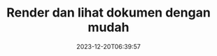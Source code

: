 ---
############################# Static ##########################
layout: "family"
date: 2023-12-20T06:39:57
draft: false

product: "Viewer"
product_tag: "viewer"

############################# Head ############################
head_title: "API Render dan Lihat Dokumen | SDK Penampil Dokumen On Premise dan layanan online"
head_description: "Render & lihat file Word, PDF, Excel, Powerpoint atau Gambar dengan mudah dan gratis"

############################# Header ##########################
title: "Render dan lihat dokumen dengan mudah"
description: |
  SDK Penampil Dokumen yang kuat untuk merender berbagai file menjadi PDF, HTML, dan gambar.

  Memuat dokumen dari berbagai sumber, termasuk file, aliran, URL, server FTP, Amazon S3, Azure Blob Storage, dan banyak lagi.

  Hasilkan halaman HTML responsif, lindungi file PDF keluaran dan susun ulang halamannya, putar halaman, render catatan dan komentar jika diperlukan.

############################# Platforms ############################
supported_platforms:
  enable: true  
  head_title: "Pilih platform Anda"
  title: "Platform yang didukung"
  description: "Pustaka GroupDocs.Viewer mendukung sistem operasi dan kerangka kerja berikut"
  details_link_title: "Belajarlah lagi"
  items:
    # supported_platforms loop
    - title: ".NET"
      description: "GroupDocs.Viewer for .NET"
      color: "blue"
      tag: "net"
      link: "/viewer/net/"
      features_link: "https://docs.groupdocs.com/viewer/net/system-requirements/"
      features:
        # features loop
        - content: ".NET Framework 4.6.2+  <br>  .NET Core 3.1  <br>  .NET 6+"
          rows: "3"
        # features loop
        - content: "Windows, Linux"
          rows: "1"
        # features loop
        - content: "180+ format file"
          rows: "1"
        # features loop
        - content: "Paket UI untuk ASP.NET Core"
          rows: "1"
        # features loop
        - content: "ASP.NET WebForms Demo  <br>  ASP.NET MVC Demo  <br>  ASP.NET Core Demo"
          rows: "3"
    
    # supported_platforms loop
    - title: "Java"
      description: "GroupDocs.Viewer for Java"
      color: "red"
      tag: "java"
      link: "/viewer/java/"
      features_link: "https://docs.groupdocs.com/viewer/java/system-requirements/"
      features:
        # features loop
        - content: "J2SE 8.0 (1.8)+"
          rows: "3"
        # features loop
        - content:  "Windows, Linux, macOS"
          rows: "1"       
        # features loop
        - content: "180+ format file"
          rows: "1"
        # features loop
        - content:  "Paket UI untuk Spring dan Dropwizard"
          rows: "1"
        # features loop
        - content:  "Spring Demo  <br>  Dropwizard demo"
          rows: "3"

    # supported_platforms loop
    - title: "Node.js"
      description: "GroupDocs.Viewer for Node.js"
      color: "green"
      tag: "nodejs-java"
      link: "/viewer/nodejs-java/"
      features_link: "https://docs.groupdocs.com/viewer/nodejs-java/system-requirements/"
      features:
        # features loop
        - content: "Node.js 16+  <br>  and J2SE 8.0 (1.8)+"
          rows: "3"
        # features loop
        - content:  "Windows, Linux, macOS"
          rows: "1"
        # features loop
        - content:  "180+ format file"
          rows: "1"
        # features loop
        - content:  "Paket UI - segera hadir"
          rows: "1" 
        # features loop
        - content:  "Demo - segera hadir"
          rows: "3" 

    # supported_platforms loop
    - title: "Python"
      description: "GroupDocs.Viewer for Python"
      color: "yellow"
      tag: "python-net"
      link: "/viewer/python-net/"
      features_link: "https://docs.groupdocs.com/viewer/python-net/system-requirements/"
      features:
        # features loop
        - content: "Python 3.9+  <br>  and .Net 6+"
          rows: "3"
        # features loop
        - content:  "Windows, Linux, macOS"
          rows: "1"
        # features loop
        - content:  "180+ format file"
          rows: "1"
        # features loop
        - content:  "Paket UI - segera hadir"
          rows: "1" 
        # features loop
        - content:  "Demo - segera hadir"
          rows: "3" 

############################# Features ############################

features:
  enable: true
  title: "Kumpulan fitur GroupDocs.Viewer"
  description: "API untuk merender file dari berbagai jenis seperti HTML, PDF, PNG, dan JPEG dalam aplikasi untuk melihatnya tanpa perangkat lunak pihak ketiga."

  items:
    # feature loop
    - icon: "view"
      title: "Lihat dokumen dan gambar"
      content: "Lihat dokumen dengan merendernya sebagai file HTML, PDF, PNG, dan JPEG."

    # feature loop
    - icon: "password"
      title: "Buka dokumen aman"
      content: "Tentukan kata sandi untuk membuka dokumen terenkripsi."

    # feature loop
    - icon: "load"
      title: "Muat file dari mana saja"
      content: "Muat dokumen dari berbagai file, URL, server FTP, Amazon S3, dan lainnya."
    
    # feature loop
    - icon: "pages"
      title: "Render semua atau halaman tertentu"
      content: "Tentukan rentang nomor halaman yang akan dirender."


############################# Code samples ############################
code_samples:
  enable: true
  title: "Contoh kode GroupDocs.Viewer"
  description: "Beberapa kasus penggunaan operasi GroupDocs.Viewer yang umum di C#, Java, TypeScript"
  items:
    # code sample loop
    - title: "Cara merender file DOCX ke PDF"
      content: |
       Render dokumen DOCX ke PDF tanpa menginstal Microsoft Word atau perangkat lunak lain. Memuat dan melihat file DOCX dengan mudah dalam aplikasi .NET Anda, baik itu aplikasi web atau desktop. Berikut adalah contoh cara merender file DOCX ke PDF:
      samples:
        - language: "C#"
          color: "blue"
          content: |
            ```csharp {style=abap}   
            // Muat file DOCX untuk dirender
            using (Viewer viewer = new Viewer("sample.docx"))
            {
              // Render DOCX ke file PDF
              PdfViewOptions viewOptions = new PdfViewOptions();
              viewer.View(viewOptions);
            }
            ```
        - language: "Java"
          color: "red"
          content: |
            ```java {style=abap}   
            import com.groupdocs.viewer.Viewer;
            import com.groupdocs.viewer.options.PdfViewOptions;
            // ...
            // Muat file DOCX untuk dirender
            try (Viewer viewer = new Viewer("sample.docx")) {
                // Render DOCX ke file PDF
                PdfViewOptions viewOptions = new PdfViewOptions();
                viewer.view(viewOptions);
            }
            ```
        - language: "TypeScript"
          color: "green"
          content: |
            ```javascript {style=abap}  
            // Muat file DOCX untuk dirender
            const viewer = new groupdocs.viewer.Viewer("sample.docx")
            
            // Render DOCX ke file PDF
            const viewOptions = groupdocs.viewer.PdfViewOptions(output.pdf)
            viewer.view(viewOptions)
            ```

        - language: "Python"
          color: "yellow"
          content: |
            ```python {style=abap} 
            import groupdocs.viewer as gv
            import groupdocs.viewer.options as gvo   
            // Muat file DOCX untuk dirender
            with gv.Viewer("sample.docx") as viewer:
            
                // Render DOCX ke file PDF
                viewOptions = gvo.PdfViewOptions("output.pdf")
                viewer.view(viewOptions)
            ```

############################# Formats ############################
formats:
  enable: true
  title:  "180+ format file didukung"
  description: "GroupDocs.Viewer mendukung operasi dengan paling popule [format file](https://docs.groupdocs.com/viewer/net/supported-document-formats/)"


############################# Metrics ############################

metrics:
  enable: true
  title: "Metrik mendalam dan wawasan statistik"
  description: "Pelajari rincian angka-angka penting kami, yang memberikan metrik komprehensif dan wawasan statistik mengenai pencapaian, dampak, dan pertumbuhan kami."

  items:
    # metrics loop
    - number: "180+"
      title: "Format yang didukung"
      content: "Lihat lebih dari 180 format file termasuk dokumen, gambar, dan gambar CAD dengan mudah tanpa repot. Hancurkan hambatan kompatibilitas dan akses beragam file dengan mudah menggunakan solusi tampilan komprehensif kami."
    # metrics loop
    - number: "1.0M"
      title: "Unduhan NuGet"
      content: "Solusi paket NuGet kami telah menjadi sumber daya tepercaya dan diadopsi secara luas di komunitas pengembang, menyediakan integrasi tanpa batas dan fungsionalitas berharga untuk banyak proyek."

    # metrics loop
    - number: "10+"
      title: "Perpustakaan"
      content: "Produk kami mencakup 10+ perpustakaan, menawarkan fitur-fitur canggih untuk mengoptimalkan kinerja. Perpustakaan ini dirancang untuk memenuhi kebutuhan pengembangan yang berbeda dengan kemampuan yang tak tertandingi."
    
    # metrics loop
    - number: "100+"
      title: "Pelanggan yang senang"
      content: "Melayani merek paling ikonik di seluruh dunia. Temukan mengapa ratusan orang menyukai GroupDocs.Viewer! Jelajahi navigasi yang lancar, kolaborasi yang nyaman, dan kemudahan penggunaan yang tak tertandingi. Bergabung sekarang!"


############################# Customers ############################
# logo size X1 => 170:70  X2 => 340 : 140

customers:
  enable: true
  title: "Pelanggan kami yang bahagia"
  description: "Perpustakaan GroupDocs digunakan oleh merek-merek terkenal dan terkemuka secara global di seluruh dunia."

  items:
    # customers loop
    - title: "BenQ Corporation"
      logo: "benq"
    # customers loop
    - title: "Nasdaq Stock Market"
      logo: "nasdaq"
    # customers loop
    - title: "AT&T Inc."
      logo: "att"
    # customers loop
    - title: "AstraZeneca"
      logo: "astrazeneca"
    # customers loop
    - title: "Central Bank of Argentina"
      logo: "argentinacentralbank"
    # customers loop
    - title: "Roche Holding AG"
      logo: "roche"
    # customers loop
    - title: "Capita"
      logo: "capita"
    # customers loop
    - title: "Axa S.A."
      logo: "axa"
    # customers loop
    - title: "Instructure Inc."
      logo: "instructure"
     # customers loop
    - title: "Wipro"
      logo: "wipro"



############################# Actions ############################

actions:
  enable: true
  title: "Siap untuk memulai?"
  description: "Coba fitur GroupDocs.Viewer secara gratis atau minta lisensi"

  items:
    #  loop
    - title: ".NET"
      link: "/viewer/net/"
      color: "blue"
        #  loop
    - title: "Java"
      link: "/viewer/java/"
      color: "red"
        #  loop
    - title: "Node.js"
      link: "/viewer/nodejs-java/"
      color: "green"
        #  loop
    - title: "Python"
      link: "/viewer/python-net/"
      color: "yellow"

############################# Faq ############################

faq:
  enable: true
  title: "Pertanyaan dan kekhawatiran umum"
  description: "Temukan jawaban atas pertanyaan umum di bagian FAQ kami untuk menjawab pertanyaan dan kekhawatiran Anda dengan cepat."

  items:
    #  loop
    - question: "Bisakah saya mengevaluasi produk GroupDocs sebelum membeli?"
      answer: |
        Ya! Semua produk GroupDocs memiliki versi evaluasi yang bebas risiko. Kami sangat menganjurkan pengembang untuk mengunduh dan mencoba API kami sebelum membeli untuk memastikan bahwa API tersebut akan memenuhi kebutuhan Anda 100%.
    #  loop
    - question: "Apakah GroupDocs melakukan demonstrasi produk?"
      answer: |
        Tidak, fokus kami adalah pada API kami dan membuat produk yang paling fungsional dan stabil. Kami menawarkan uji coba yang berfungsi penuh dan gratis dalam bentuk [lisensi sementara](https://purchase.groupdocs.com/temporary-license/) sehingga Anda dapat menguji sendiri produk tersebut.
    #  loop
    - question: "Dimana saya bisa mendownload produknya?"
      answer: |
        Semua produk tersedia untuk diunduh dari [situs web](https://releases.groupdocs.com). Kami tidak mengirimkan salinan fisik perangkat lunak kami melalui surat.    
    #  loop
    - question: "Apakah lisensi pengembang GroupDocs per pengguna, atau per pengguna yang disebutkan namanya?"
      answer: |
        Lisensi Pengembang GroupDocs adalah per pengguna, bukan per pengguna yang disebutkan namanya. Kami memahami bahwa anggota tim coding dapat berubah seiring berjalannya waktu dan tidak praktis jika harus memperbarui lisensi setiap kali hal tersebut terjadi.
    #  loop
    - question: "Apakah kita memerlukan lisensi hanya untuk pengembang aktif? Misalnya, kami memiliki tim yang terdiri dari dua pengembang yang mengerjakan shift A dan tim kedua yang terdiri dari dua pengembang yang mengerjakan shift B… dalam situasi ini, apakah kami memerlukan dua atau empat lisensi?"
      answer: |
        Semua pengembang yang mengerjakan proyek harus memiliki lisensi. Dalam situasi ini, GroupDocs melihat tim Anda memiliki empat anggota (meskipun mereka bekerja pada waktu yang berbeda).

############################# Cloud ############################

cloud_links:
  enable: true
  title: "GroupDocs.Viewer API kode rendah"
  description: "Percepat tampilan dokumen atau gambar di semua jenis aplikasi dengan REST API kami yang berbasis cloud"

  items:
    #  loop
    - icon: "groupdocs_viewer-for-curl"
      title: "GroupDocs.Viewer Cloud for cURL"
      link: "https://products.groupdocs.cloud/viewer/curl"
      content: "Gunakan API penampil dokumen cURL RESTful untuk merender dan menampilkan Microsoft Office, PDF, dan berbagai format file standar lainnya secara efisien dalam aplikasi Anda."

    #  loop
    - icon: "groupdocs_viewer-for-net"
      title: "GroupDocs.Viewer Cloud for .NET"
      link: "https://products.groupdocs.cloud/viewer/net"
      content: "Tingkatkan kemampuan melihat dokumen di aplikasi .NET dengan Cloud SDK untuk .NET. Lihat dokumen dengan lancar dalam format HTML, PDF, atau gambar."
    #  loop
    - icon: "groupdocs_viewer-for-java"
      title: "GroupDocs.Viewer Cloud for Java"
      link: "https://products.groupdocs.cloud/viewer/java"
      content: "Integrasikan kemampuan rendering dokumen tingkat lanjut ke dalam aplikasi Java Anda menggunakan SDK Penampil Dokumen untuk Java yang dibuat khusus."

############################# Apps ############################

app_links:
  enable: true
  title: "Aplikasi NoCode GroupDocs.Viewer"
  description: "Aplikasi online memungkinkan Anda melihat 180+ format file populer di browser"

  items:
    #  loop
    - icon: "groupdocs_viewer-app"
      title: "GroupDocs.Viewer Total"
      link: "https://products.groupdocs.app/viewer/total"
      content: "Jelajahi aplikasi online gratis untuk melihat lebih dari 180 format file langsung dari browser web pilihan Anda."

    #  loop
    - icon: "groupdocs_words-app"
      title:  "GroupDocs.Viewer DOCX"
      link: "https://products.groupdocs.app/viewer/docx"
      content: "Alat berbasis web untuk melihat file Microsoft Word dengan mudah di berbagai perangkat."

    #  loop
    - icon: "groupdocs_pdf-app"
      title:  "GroupDocs.Viewer PDF"
      link: "https://products.groupdocs.app/viewer/pdf"
      content: "Buka dan lihat file PDF online dengan penampil PDF gratis."
    

---